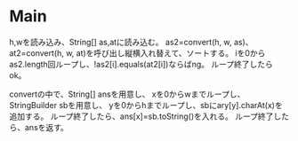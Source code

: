 # Main
h,wを読み込み、String[] as,atに読み込む。
as2=convert(h, w, as)、at2=convert(h, w, at)を呼び出し縦横入れ替えて、ソートする。
iを0からas2.length回ループし、!as2[i].equals(at2[i])ならばng。
ループ終了したらok。

convertの中で、String[] ansを用意し、
xを0からwまでループし、StringBuilder sbを用意し、
yを0からhまでループし、sbにary[y].charAt(x)を追加する。
ループ終了したら、ans[x]=sb.toString()を入れる。
ループ終了したら、ansを返す。
